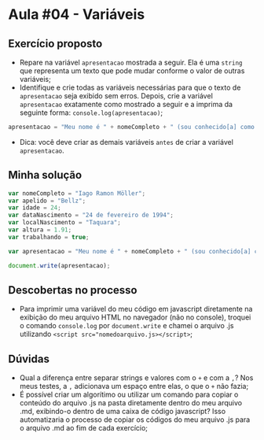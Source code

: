 # Aula #04 - Variáveis
## Exercício proposto
- Repare na variável ```apresentacao``` mostrada a seguir. Ela é uma ```string``` que representa um texto que pode mudar conforme o valor de outras variáveis;
- Identifique e crie todas as variáveis necessárias para que o texto de ```apresentacao``` seja exibido sem erros. Depois, crie a variável ```apresentacao``` exatamente como mostrado a seguir e a imprima da seguinte forma: ```console.log(apresentacao)```;
```javascript
apresentacao = "Meu nome é " + nomeCompleto + " (sou conhecido[a] como " + apelido + ") e tenho " + idade + " anos. Nasci no dia " + dataNascimento + ", na cidade de " + localNascimento + ". Tenho " + altura + "m de altura e atualmente estou " + (trabalhando ? "empregado" : "desempregado") + "."
```
- Dica: você deve criar as demais variáveis ```antes``` de criar a variável ```apresentacao```.
## Minha solução
```javascript
var nomeCompleto = "Iago Ramon Möller";
var apelido = "Bellz";
var idade = 24;
var dataNascimento = "24 de fevereiro de 1994";
var localNascimento = "Taquara";
var altura = 1.91;
var trabalhando = true;

var apresentacao = "Meu nome é " + nomeCompleto + " (sou conhecido[a] como " + apelido + ") e tenho " + idade + " anos. Nasci no dia " + dataNascimento + ", na cidade de " + localNascimento + ". Tenho " + altura + "m de altura e atualmente estou " + (trabalhando ? "empregado" : "desempregado") + "."

document.write(apresentacao);
```
## Descobertas no processo
- Para imprimir uma variável do meu código em javascript diretamente na exibição do meu arquivo HTML no navegador (não no console), troquei o comando ```console.log``` por ```document.write``` e chamei o arquivo .js utilizando ```<script src="nomedoarquivo.js></script>```;
## Dúvidas
- Qual a diferença entre separar strings e valores com o ```+``` e com a ```,```? Nos meus testes, a ```,``` adicionava um espaço entre elas, o que o ```+``` não fazia;
- É possível criar um algorítimo ou utilizar um comando para copiar o conteúdo do arquivo .js na pasta diretamente dentro do meu arquivo .md, exibindo-o dentro de uma caixa de código javascript? Isso automatizaria o processo de copiar os códigos do meu arquivo .js para o arquivo .md ao fim de cada exercício;